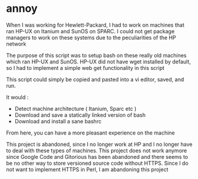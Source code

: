 # annoy

When I was working for Hewlett-Packard, I had to work on machines that ran HP-UX on Itanium and SunOS on SPARC. I could not get package managers to work on these systems due to the peculiarities of the HP network

The purpose of this script was to setup bash on these really old machines which ran HP-UX and SunOS. HP-UX did not have wget installed by default, so I had to implement a simple web get functionality in this script

This script could simply be copied and pasted into a vi editor, saved, and run.

It would :

* Detect machine architecture ( Itanium, Sparc etc )
* Download and save a statically linked version of bash
* Download and install a sane bashrc

From here, you can have a more pleasant experience on the machine

This project is abandoned, since I no longer work at HP and I no longer have to deal with these types of machines. This project does not work anymore since Google Code and Gitorious has been abandoned and there seems to be no other way to store versioned source code without HTTPS. Since I do not want to implement HTTPS in Perl, I am abandoning this project

